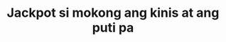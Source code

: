 ---
layout: post
title: Jackpot si mokong ang kinis at ang puti pa
duration: '04:08'
view: 212
rate: 2
video: 'https://flashservice.xvideos.com/embedframe/27194803'
category: 
 - pinay
tags: 
 - pinay-sex
 - nagparaos
 - nene
 - mokong
 - fucked
 - jackpot
 - flawless
priority: 0.9
changefreq: daily
---
